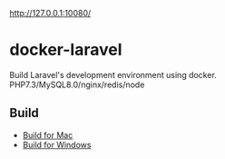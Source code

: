 http://127.0.0.1:10080/

# docker-laravel

Build Laravel's development environment using docker.
PHP7.3/MySQL8.0/nginx/redis/node

## Build

- [Build for Mac](https://github.com/ucan-lab/docker-laravel/wiki/Build-for-Mac)
- [Build for Windows](https://github.com/ucan-lab/docker-laravel/wiki/Build-for-Windows)
